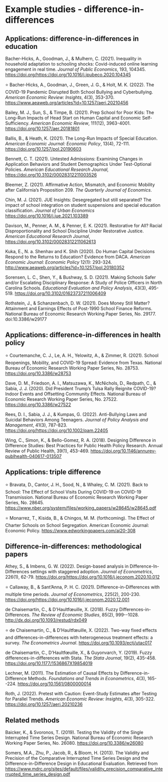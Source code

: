 # Example studies - difference-in-differences

## Applications: difference-in-differences in education

Bacher-Hicks, A., Goodman, J., & Mulhern, C. (2021). Inequality in household adaptation to schooling shocks: Covid-induced online learning engagement in real time. *Journal of Public Economics*, 193, 104345. https://doi.org/https://doi.org/10.1016/j.jpubeco.2020.104345 

:star: Bacher-Hicks, A., Goodman, J., Green, J. G., & Holt, M. K. (2022). The COVID-19 Pandemic Disrupted Both School Bullying and Cyberbullying. *American Economic Review: Insights*, 4(3), 353-370. https://www.aeaweb.org/articles?id=10.1257/aeri.20210456

Bailey, M. J., Sun, S., & Timpe, B. (2021). Prep School for Poor Kids: The Long-Run Impacts of Head Start on Human Capital and Economic Self-Sufficiency. *American Economic Review*, 111(12), 3963-4001. https://doi.org/10.1257/aer.20181801 

Ballis, B., & Heath, K. (2021). The Long-Run Impacts of Special Education. *American Economic Journal: Economic Policy*, 13(4), 72-111. https://doi.org/10.1257/pol.20190603 

Bennett, C. T. (2021). Untested Admissions: Examining Changes in Application Behaviors and Student Demographics Under Test-Optional Policies. *American Educational Research Journal,* https://doi.org/10.3102/00028312211003526

Bleemer, Z. (2021). Affirmative Action, Mismatch, and Economic Mobility after California’s Proposition 209. *The Quarterly Journal of Economics*.

Chin, M. J. (2021). JUE Insights: Desegregated but still separated? The impact of school integration on student suspensions and special education classification. *Journal of Urban Economics* https://doi.org/10.1016/j.jue.2021.103389

Davison, M., Penner, A. M., & Penner, E. K. (2021). Restorative for All? Racial Disproportionality and School Discipline Under Restorative Justice. *American Educational Research Journal*, https://doi.org/10.3102/00028312211062613 

Kuka, E., N. a. Shenhav and K. Shih (2020). Do Human Capital Decisions Respond to the Returns to Education? Evidence from DACA. *American Economic Journal: Economic Policy* 12(1): 293-324. http://www.aeaweb.org/articles?id=10.1257/pol.20180352

Sorensen, L. C., Shen, Y., & Bushway, S. D. (2021). Making Schools Safer and/or Escalating Disciplinary Response: A Study of Police Officers in North Carolina Schools. *Educational Evaluation and Policy Analysis*, 43(3), 495-519. https://doi.org/10.3102/01623737211006409

Rothstein, J., & Schanzenbach, D. W. (2021). Does Money Still Matter? Attainment and Earnings Effects of Post-1990 School Finance Reforms. National Bureau of Economic Research Working Paper Series, No. 29177. doi:10.3386/w29177


## Applications: difference-in-differences in health policy

:star: Courtemanche, C. J., Le, A. H., Yelowitz, A., & Zimmer, R. (2021). School Reopenings, Mobility, and COVID-19 Spread: Evidence from Texas. National Bureau of Economic Research Working Paper Series, No. 28753. https://doi.org/10.3386/w28753 

Dave, D. M., Friedson, A. I., Matsuzawa, K., McNichols, D., Redpath, C., & Sabia, J. J. (2020). Did President Trump’s Tulsa Rally Reignite COVID-19? Indoor Events and Offsetting Community Effects. National Bureau of Economic Research Working Paper Series, No. 27522. https://doi.org/10.3386/w27522 

Rees, D. I., Sabia, J. J., & Kumpas, G. (2022). Anti-Bullying Laws and Suicidal Behaviors Among Teenagers. *Journal of Policy Analysis and Management*, 41(3), 787-823. https://doi.org/https://doi.org/10.1002/pam.22405 

Wing, C., Simon, K., & Bello-Gomez, R. A. (2018). Designing Difference in Difference Studies: Best Practices for Public Health Policy Research. Annual Review of Public Health, 39(1), 453-469. https://doi.org/10.1146/annurev-publhealth-040617-013507 

## Applications: triple difference

:star: Bravata, D., Cantor, J. H., Sood, N., & Whaley, C. M. (2021). Back to School: The Effect of School Visits During COVID-19 on COVID-19 Transmission. National Bureau of Economic Research Working Paper Series, No. 28645. https://www.nber.org/system/files/working_papers/w28645/w28645.pdf

:star: Monarrez, T., Kisida, B., & Chingos, M. M. (forthcoming). The Effect of Charter Schools on School Segregation. American Economic Journal: Economic Policy. https://www.edworkingpapers.com/ai20-308

## Difference-in-differences: methodological papers

Athey, S., & Imbens, G. W. (2022). Design-based analysis in Difference-In-Differences settings with staggered adoption. *Journal of Econometrics*, 226(1), 62-79. https://doi.org/https://doi.org/10.1016/j.jeconom.2020.10.012 

:star: Callaway, B., & Sant’Anna, P. H. C. (2021). Difference-in-Differences with multiple time periods. *Journal of Econometrics*, 225(2), 200-230. https://doi.org/https://doi.org/10.1016/j.jeconom.2020.12.001 

de Chaisemartin, C., & D'Haultfœuille, X. (2018). Fuzzy Differences-in-Differences. *The Review of Economic Studies*, 85(2), 999--1028. http://dx.doi.org/10.1093/restud/rdx049 

:star: de Chaisemartin, C., & D’Haultfœuille, X. (2022). Two-way fixed effects and differences-in-differences with heterogeneous treatment effects: a survey. *The Econometrics Journal*. https://doi.org/10.1093/ectj/utac017 

de Chaisemartin, C., D’Haultfœuille, X., & Guyonvarch, Y. (2019). Fuzzy differences-in-differences with Stata. *The Stata Journal*, 19(2), 435-458. https://doi.org/10.1177/1536867X19854019 

Lechner, M. (2011). The Estimation of Causal Effects by Difference-in-Difference Methods. *Foundations and Trends in Econometrics*, 4(3), 165--224. https://doi.org/10.1561/0800000014 

Roth, J. (2022). Pretest with Caution: Event-Study Estimates after Testing for Parallel Trends. *American Economic Review: Insights*, 4(3), 305-322. https://doi.org/10.1257/aeri.20210236 

## Related methods

Baicker, K., & Svoronos, T. (2019). Testing the Validity of the Single Interrupted Time Series Design. National Bureau of Economic Research Working Paper Series, No. 26080. https://doi.org/10.3386/w26080 

Somers, M.A., Zhu, P., Jacob, R., & Bloom, H. (2013). The Validity and Precision of the Comparative Interrupted Time Series Design and the Difference-in-Difference Design in Educational Evaluation. Retrieved from https://www.mdrc.org/sites/default/files/validity_precision_comparative_interrupted_time_series_design.pdf

